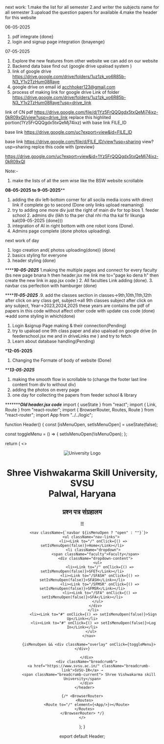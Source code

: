 next work:
1.make the list for all semester 
2.and writer the subjects name for all semester
3.upaload the question papers for available
4.make the header for this website


06-05-2025
1. pdf integrate   {done}
2. login and signup page integration  {bnayenge}

07-05-2025
1. Explore the new features from other website we can add on our website 
2. Backend data base find out (google drive upaload system )
3. link of google drive https://drive.google.com/drive/folders/1uz1zk_vo6R85b-N3_Y1v2TzHum08Raye
4. google drive on email id  acchhoker123@gmail.com
5. process of making link for google drive 
Link of folder 
https://drive.google.com/drive/folders/1uz1zk_vo6R85b-N3_Y1v2TzHum08Raye?usp=drive_link


link of CN pdf
https://drive.google.com/file/d/1Yz5FrQQQgdx5txQeMj74ixz-0kR09xQI/view?usp=drive_link
replace this highlited portion(1Yz5FrQQQgdx5txQeMj74ixz) with base link FILE_ID 

base link
https://drive.google.com/uc?export=view&id=FILE_ID


base link
https://drive.google.com/file/d/FILE_ID/view?usp=sharing
view?usp=sharing replce this code with {preview}


https://drive.google.com/uc?export=view&id=1Yz5FrQQQgdx5txQeMj74ixz-0kR09xQI



Note:-
1. make the lists of all the sem wise like the BSW website scrollable 

**********************08-05-2025 to 9-05-2025************************
1. adding the div left-bottom corner for all socila media icons with direct link if complete go to second (Done only links upload reamaning)
2. try to adding one more div just the right of main div for top bios 1. feeder school  2. admins div  (likh to tha per chal nhi rha tha kal fir likunga kal(09-05-2025 {done}))
3. integration of AI in right bottom with one robot icons (Done).
4. Admins page complete (done photos uploading).

next work of day
1. logo creation and{ photos uploading(done)} (done)
2. basics styling for everyone 
3. header styling (done)

***********************10-05-2025*******************
1.making the multiple pages and connect for every faculty  (bs new page bnana h then header.jsx me link me to="page ko dena h" then create the new link in app.jsx code ) 
2. All faculties Link adding (done).
3. navbar css perfection with hamburger (done)

***********************11-05-2025*******************
.9. add the classes section in classes->9th,10th,11th,12th after click on any class get, subject->all 9th classes subject after click on any subject, Year->2023,2024,2025 these years are contains the pdf of papers in this code without affect other code with update css code (done)
=>add some styling in which(done)
1. Login &signup Page making & their connection(Pending)
2. try to upaload one 9th class paper and also upaload on google drive (in feederschool.jsx me and in driveLinks me ) and try to fetch
3. Learn about database handling(Pending)

*********************12-05-2025********************
1. Changing the Formate of body of website  (Done)

*********************13-05-2025*******************
1. making the smooth flow in scrollable to (change the footer last line content from div to without div)
2. adding the photos on every page 
3. one day for collecting the papers from feeder school & library



















************************Old header.jsx code*****************
import { useState } from "react";
import { Link, Route } from "react-router";
import { BrowserRouter, Routes, Route } from "react-router";
import App from "../../logic";

function Header() {
  const [isMenuOpen, setIsMenuOpen] = useState(false);

  const toggleMenu = () => {
    setIsMenuOpen(!isMenuOpen);
  };

  return (
    <>
      <header className="header">
        <div className="header-top">
          <div className="main-logo">
            <img
              src="https://media.licdn.com/dms/image/v2/D5603AQGIbrw_M6Yn7w/profile-displayphoto-shrink_800_800/B56Za1x5tzGUAc-/0/1746806480932?e=1752105600&v=beta&t=LpaiwkXlUO6mYeMMmRCzq-nVjHFpJF6z3kDrNnu74xI"
              alt="University Logo"
              className="logo"
            />
          </div>
          <div className="title-section">
            <h1 className="university-name">
              Shree Vishwakarma Skill University, SVSU <br className="break-line" />
              Palwal, Haryana
            </h1>
            <h2 className="repo-title">प्रश्न पत्र संग्रहालय</h2>
          </div>
          <div className="hamburger" onClick={toggleMenu}>
            &#9776;
          </div>

          <nav className={`navbar ${isMenuOpen ? "open" : ""}`}>
            <ul className="nav-links">
              <li><Link to="/" onClick={() => setIsMenuOpen(false)}>Home</Link></li>
              <li className="dropdown">
                <span className="faculty">Faculty</span>
                <div className="dropdown-content">
                  <ul>
                    <li><Link to="/" onClick={() => setIsMenuOpen(false)}>SFET</Link></li>
                    <li><Link to="/SFASH" onClick={() => setIsMenuOpen(false)}>SFASH</Link></li>
                    <li><Link to="/SFMSR" onClick={() => setIsMenuOpen(false)}>SFMSR</Link></li>
                    <li><Link to="/SFA" onClick={() => setIsMenuOpen(false)}>SFA</Link></li>
                  </ul>
                </div>
              </li>
              <li><Link to="#" onClick={() => setIsMenuOpen(false)}>Sign Up</Link></li>
              <li><Link to="#" onClick={() => setIsMenuOpen(false)}>Log In</Link></li>
            </ul>
          </nav>

          {isMenuOpen && <div className="overlay" onClick={toggleMenu}></div>}

        </div>
        <div className="breadcrumb">
          <a href="https://www.svsu.ac.in/" className="breadcrumb-link">SVSU-IR</a> →
          <span className="breadcrumb-current"> Shree Vishwakarma skill University</span>
        </div>
      </header>

    {/* <BrowserRouter>
      <Routes>
        <Route to="/" element={<App/>}></Route>
      </Routes>
    </BrowserRouter> */}
    </>
  );
}

export default Header;


